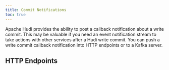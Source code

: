 ```yaml
---
title: Commit Notifications
toc: true
---
```


Apache Hudi provides the ability to post a callback notification about a write commit. This may be valuable if you need 
an event notification stream to take actions with other services after a Hudi write commit. 
You can push a write commit callback notification into HTTP endpoints or to a Kafka server.

## HTTP Endpoints

